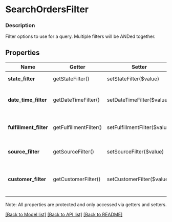 # SearchOrdersFilter

### Description

Filter options to use for a query. Multiple filters will be ANDed together.

## Properties
Name | Getter | Setter | Type | Description | Notes
------------ | ------------- | ------------- | ------------- | ------------- | -------------
**state_filter** | getStateFilter() | setStateFilter($value) | [**\SquareConnect\Model\SearchOrdersStateFilter**](SearchOrdersStateFilter.md) | Filter by [&#x60;OrderState&#x60;](#type-orderstate). | [optional] 
**date_time_filter** | getDateTimeFilter() | setDateTimeFilter($value) | [**\SquareConnect\Model\SearchOrdersDateTimeFilter**](SearchOrdersDateTimeFilter.md) | Filter for results within a time range. | [optional] 
**fulfillment_filter** | getFulfillmentFilter() | setFulfillmentFilter($value) | [**\SquareConnect\Model\SearchOrdersFulfillmentFilter**](SearchOrdersFulfillmentFilter.md) | Filter by fulfillment type or state. | [optional] 
**source_filter** | getSourceFilter() | setSourceFilter($value) | [**\SquareConnect\Model\SearchOrdersSourceFilter**](SearchOrdersSourceFilter.md) | Filter by source of order. | [optional] 
**customer_filter** | getCustomerFilter() | setCustomerFilter($value) | [**\SquareConnect\Model\SearchOrdersCustomerFilter**](SearchOrdersCustomerFilter.md) | Filter by customers associated with the order. | [optional] 

Note: All properties are protected and only accessed via getters and setters.

[[Back to Model list]](../../README.md#documentation-for-models) [[Back to API list]](../../README.md#documentation-for-api-endpoints) [[Back to README]](../../README.md)

